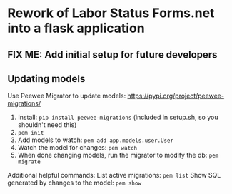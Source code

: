 # Rework of Labor Status Forms.net into a flask application

## FIX ME: Add initial setup for future developers ##

## Updating models
Use Peewee Migrator to update models: https://pypi.org/project/peewee-migrations/


1. Install: ```pip install peewee-migrations``` (included in setup.sh, so you shouldn't need this)
2. ```pem init```
3. Add models to watch: ```pem add app.models.user.User```
4. Watch the model for changes: ```pem watch```
5. When done changing models, run the migrator to modify the db: ```pem migrate```

Additional helpful commands:
List active migrations: ```pem list```
Show SQL generated by changes to the model: ```pem show```

